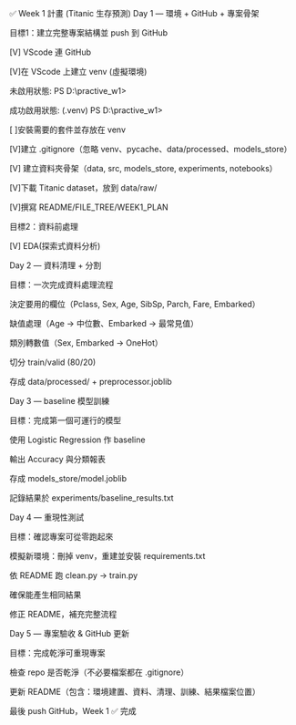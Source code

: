 ✅ Week 1 計畫 (Titanic 生存預測)
Day 1 — 環境 + GitHub + 專案骨架

目標1：建立完整專案結構並 push 到 GitHub

 [V] VScode 連 GitHub

 [V]在 VScode 上建立 venv (虛擬環境)

 未啟用狀態: PS D:\practive_w1>

 成功啟用狀態: (.venv) PS D:\practive_w1>

 [ ]安裝需要的套件並存放在 venv

 [V]建立 .gitignore（忽略 venv、pycache、data/processed、models_store）

 [V] 建立資料夾骨架（data, src, models_store, experiments, notebooks）

 [V]下載 Titanic dataset，放到 data/raw/

 [V]撰寫 README/FILE_TREE/WEEK1_PLAN

目標2：資料前處理

 [V] EDA(探索式資料分析)




Day 2 — 資料清理 + 分割

目標：一次完成資料處理流程

 決定要用的欄位（Pclass, Sex, Age, SibSp, Parch, Fare, Embarked）

 缺值處理（Age → 中位數、Embarked → 最常見值）

 類別轉數值（Sex, Embarked → OneHot）

 切分 train/valid (80/20)

 存成 data/processed/ + preprocessor.joblib

Day 3 — baseline 模型訓練

目標：完成第一個可運行的模型

 使用 Logistic Regression 作 baseline

 輸出 Accuracy 與分類報表

 存成 models_store/model.joblib

 記錄結果於 experiments/baseline_results.txt

Day 4 — 重現性測試

目標：確認專案可從零跑起來

 模擬新環境：刪掉 venv，重建並安裝 requirements.txt

 依 README 跑 clean.py → train.py

 確保能產生相同結果

 修正 README，補充完整流程

Day 5 — 專案驗收 & GitHub 更新

目標：完成乾淨可重現專案

 檢查 repo 是否乾淨（不必要檔案都在 .gitignore）

 更新 README（包含：環境建置、資料、清理、訓練、結果檔案位置）

 最後 push GitHub，Week 1 ✅ 完成
